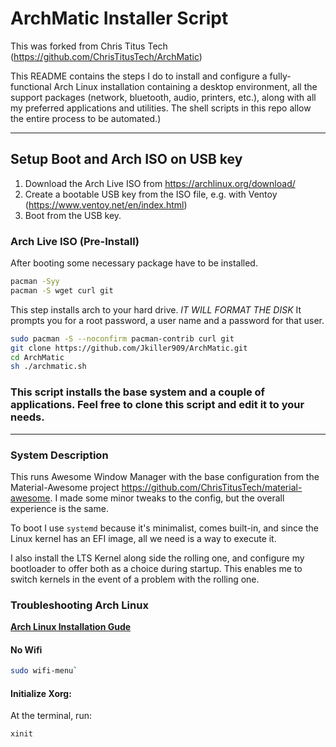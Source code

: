 # ArchMatic Installer Script

This was forked from Chris Titus Tech (https://github.com/ChrisTitusTech/ArchMatic)

This README contains the steps I do to install and configure a fully-functional Arch Linux installation containing a desktop environment, all the support packages (network, bluetooth, audio, printers, etc.), along with all my preferred applications and utilities. The shell scripts in this repo allow the entire process to be automated.)

---

## Setup Boot and Arch ISO on USB key

1. Download the Arch Live ISO from https://archlinux.org/download/
2. Create a bootable USB key from the ISO file, e.g. with Ventoy (https://www.ventoy.net/en/index.html)
3. Boot from the USB key.

### Arch Live ISO (Pre-Install)

After booting some necessary package have to be installed.

```bash
pacman -Syy
pacman -S wget curl git
```

This step installs arch to your hard drive. *IT WILL FORMAT THE DISK*
It prompts you for a root password, a user name and a password for that user.


```bash
sudo pacman -S --noconfirm pacman-contrib curl git
git clone https://github.com/Jkiller909/ArchMatic.git
cd ArchMatic
sh ./archmatic.sh
```

### This script installs the base system and a couple of applications. Feel free to clone this script and edit it to your needs.

---

### System Description
This runs Awesome Window Manager with the base configuration from the Material-Awesome project <https://github.com/ChrisTitusTech/material-awesome>. I made some minor tweaks to the config, but the overall experience is the same.

To boot I use `systemd` because it's minimalist, comes built-in, and since the Linux kernel has an EFI image, all we need is a way to execute it.

I also install the LTS Kernel along side the rolling one, and configure my bootloader to offer both as a choice during startup. This enables me to switch kernels in the event of a problem with the rolling one.

### Troubleshooting Arch Linux

__[Arch Linux Installation Gude](https://github.com/rickellis/Arch-Linux-Install-Guide)__

#### No Wifi

```bash
sudo wifi-menu`
```

#### Initialize Xorg:
At the terminal, run:

```bash
xinit
```